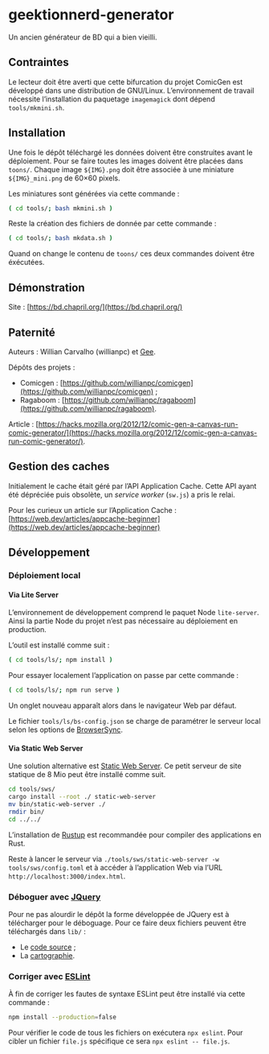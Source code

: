 # geektionnerd-generator

Un ancien générateur de BD qui a bien vieilli.

## Contraintes

Le lecteur doit être averti que cette bifurcation du projet ComicGen est développé dans une distribution de GNU/Linux.
L’environnement de travail nécessite l’installation du paquetage `imagemagick` dont dépend `tools/mkmini.sh`.

## Installation

Une fois le dépôt téléchargé les données doivent être construites avant le déploiement.
Pour se faire toutes les images doivent être placées dans `toons/`.
Chaque image `${IMG}.png` doit être associée à une miniature `${IMG}_mini.png` de 60×60 pixels.

Les miniatures sont générées via cette commande :
```bash
( cd tools/; bash mkmini.sh )
```

Reste la création des fichiers de donnée par cette commande :
```bash
( cd tools/; bash mkdata.sh )
```

Quand on change le contenu de `toons/` ces deux commandes doivent être éxécutées.

## Démonstration

Site : [https://bd.chapril.org/](https://bd.chapril.org/)

## Paternité

Auteurs : Willian Carvalho (willianpc) et [Gee](https://forge.april.org/gee).

Dépôts des projets :
* Comicgen : [https://github.com/willianpc/comicgen](https://github.com/willianpc/comicgen) ;
* Ragaboom : [https://github.com/willianpc/ragaboom](https://github.com/willianpc/ragaboom).

Article : [https://hacks.mozilla.org/2012/12/comic-gen-a-canvas-run-comic-generator/](https://hacks.mozilla.org/2012/12/comic-gen-a-canvas-run-comic-generator/).

## Gestion des caches

Initialement le cache était géré par l’API Application Cache.
Cette API ayant été dépréciée puis obsolète, un *service worker* (`sw.js`) a pris le relai.

Pour les curieux un article sur l’Application Cache : [https://web.dev/articles/appcache-beginner](https://web.dev/articles/appcache-beginner)

## Développement

### Déploiement local

#### Via Lite Server

L’environnement de développement comprend le paquet Node `lite-server`.
Ainsi la partie Node du projet n’est pas nécessaire au déploiement en production.

L’outil est installé comme suit :
```bash
( cd tools/ls/; npm install )
```

Pour essayer localement l’application on passe par cette commande :
```bash
( cd tools/ls/; npm run serve )
```

Un onglet nouveau apparaît alors dans le navigateur Web par défaut.

Le fichier `tools/ls/bs-config.json` se charge de paramétrer le serveur local selon les options de [BrowserSync](https://browsersync.io/docs/options "Site Web").

#### Via Static Web Server

Une solution alternative est [Static Web Server](https://static-web-server.net/ "Site Web"). Ce petit serveur de site statique de 8 Mio peut être installé comme suit.

```bash
cd tools/sws/
cargo install --root ./ static-web-server
mv bin/static-web-server ./
rmdir bin/
cd ../../
```
L’installation de [Rustup](https://rustup.rs/) est recommandée pour compiler des applications en Rust.

Reste à lancer le serveur via `./tools/sws/static-web-server -w tools/sws/config.toml` et à accéder à l’application Web via l’URL `http://localhost:3000/index.html`.

### Déboguer avec [JQuery](https://jquery.com/)

Pour ne pas alourdir le dépôt la forme développée de JQuery est à télécharger pour le déboguage.
Pour ce faire deux fichiers peuvent être téléchargés dans `lib/` :
* Le [code source](https://code.jquery.com/jquery-3.7.1.js) ;
* La [cartographie](https://code.jquery.com/jquery-3.7.1.min.map).

### Corriger avec [ESLint](https://eslint.org/)

À fin de corriger les fautes de syntaxe ESLint peut être installé via cette commande :
```bash
npm install --production=false
```

Pour vérifier le code de tous les fichiers on exécutera `npx eslint`.
Pour cibler un fichier `file.js` spécifique ce sera `npx eslint -- file.js`.